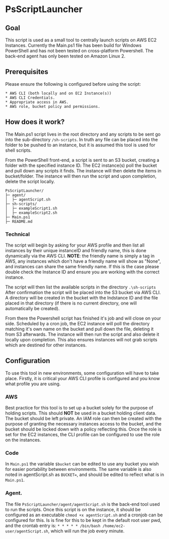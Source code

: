 # PsScriptLauncher

## Goal

This script is used as a small tool to centrally launch scripts on AWS EC2 Instances. Currently the Main.ps1 file has been build for Windows PowerShell and has not been tested on cross-platform Powershell. The back-end agent has only been tested on Amazon Linux 2.

## Prerequisites

Please ensure the following is configured before using the script:

    * AWS CLI (both locally and on EC2 Instance(s))
    * AWS CLI Credentials.
    * Appropriate access in AWS.
    * AWS role, bucket policy and permissions.

## How does it work?

The Main.ps1 script lives in the root directory and any scripts to be sent go into the sub-directory `/sh-scripts`. In truth any file can be placed into the folder to be pushed to an instance, but it is assumed this tool is used for shell scripts.

From the PowerShell front-end, a script is sent to an S3 bucket, creating a folder with the specified instance ID. The EC2 instance(s) poll the bucket and pull down any scripts it finds. The instance will then delete the items in bucket/folder. The instance will then run the script and upon completion, delete the script locally.

```
PsScriptLauncher/
├─ agent/
│  ├─ agentScript.sh
├─ sh-scripts/
│  ├─ exampleScript1.sh
│  ├─ exampleScript2.sh
├─ Main.ps1
├─ README.md
```

### Technical

The script will begin by asking for your AWS profile and then list all instances by their unique instanceID and friendly name, this is done dynamically via the AWS CLI. **NOTE**: the friendly name is simply a tag in AWS, any instances which don't have a friendly name will show as "None", and instances can share the same friendly name. If this is the case please double check the Instance ID and ensure you are working with the correct instance.

The script will then list the available scripts in the directory `.\sh-scripts` After confirmation the script will be placed into the S3 bucket via AWS CLI. A directory will be created in the bucket with the Indstance ID and the file placed in that directory (if there is no current directory, one will automatically be created).

From there the Powershell script has finished it's job and will close on your side. Scheduled by a cron job, the EC2 instance will poll the directory matching it's own name on the bucket and pull down the file, deleting it from S3 afterwards. The instance will then run the script and also delete it locally upon completion. This also ensures instances will not grab scripts which are destined for other instances.

## Configuration

To use this tool in new environments, some configuration will have to take place. Firstly, it is critical your AWS CLI profile is configured and you know what profile you are using.

### AWS

Best practice for this tool is to set up a bucket solely for the purpose of holding scripts. This should **NOT** be used in a bucket holding client data. The bucket should be left private.
An IAM role can then be created with the purpose of granting the necessary instances access to the bucket, and the bucket should be locked down with a policy reflecting this. Once the role is set for the EC2 instances, the CLI profile can be configured to use the role on the instances.

### Code

In `Main.ps1` the variable `$bucket` can be edited to use any bucket you wish for easier portability between environments. The same variable is also noted in agentScript.sh as `BUCKET=`, and should be edited to reflect what is in `Main.ps1`.

### Agent.

The file `PsScriptLauncher/agent/agentScript.sh` is the back-end tool used to run the scripts. Once this script is on the instance, it should be configured as an executable `chmod +x agentScript.sh` and a cronjob can be configured for this. Is is fine for this to be kept in the default root user pwd, and the crontab entry is: `* * * * * /bin/bash /home/ec2-user/agentScript.sh`, which will run the job every minute.
